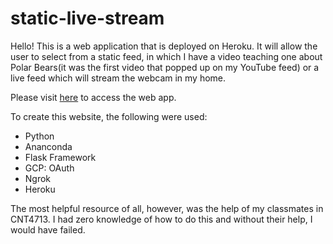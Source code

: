 # static-live-stream

Hello! This is a web application that is deployed on Heroku. It will allow the user to select from a static feed, in which I have a video teaching one about Polar Bears(it was the first video that popped up on my YouTube feed) or a live feed which will stream the webcam in my home.

Please visit <a href="https://static-live-stream.herokuapp.com/">here</a> to access the web app.

To create this website, the following were used:
<ul>
	<li>Python</li>
	<li>Ananconda</li>
	<li>Flask Framework</li>
	<li>GCP: OAuth</li>
	<li>Ngrok</li>
	<li>Heroku</li>
</ul>

The most helpful resource of all, however, was the help of my classmates in CNT4713. I had zero knowledge of how to do this and without their help, I would have failed.
